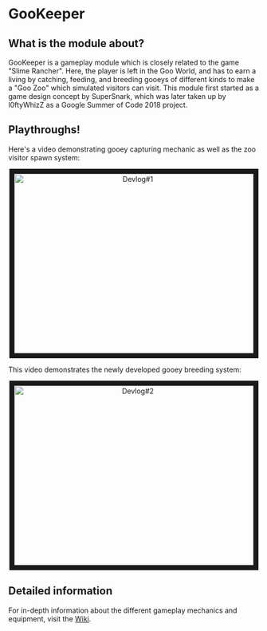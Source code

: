 # GooKeeper

## What is the module about?
GooKeeper is a gameplay module which is closely related to the game "Slime Rancher". Here, the player is left in the Goo World, and has to earn a living by catching, feeding, and breeding gooeys of different kinds to make a "Goo Zoo" which simulated visitors can visit. This module first started as a game design concept by SuperSnark, which was later taken up by l0ftyWhizZ as a Google Summer of Code 2018 project.

## Playthroughs!
Here's a video demonstrating gooey capturing mechanic as well as the zoo visitor spawn system:

<center><a href="http://www.youtube.com/watch?feature=player_embedded&v=auDelZQlAnU
" target="_blank"><img src="http://img.youtube.com/vi/auDelZQlAnU/0.jpg" 
alt="Devlog#1" width="480" height="360" border="10" /></a></center>

This video demonstrates the newly developed gooey breeding system:

<center><a href="http://www.youtube.com/watch?feature=player_embedded&v=aCRC0XGsadA
" target="_blank"><img src="http://img.youtube.com/vi/aCRC0XGsadA/0.jpg" 
alt="Devlog#2" width="480" height="360" border="10" /></a></center>

## Detailed information
For in-depth information about the different gameplay mechanics and equipment, visit the [Wiki](https://github.com/Terasology/GooKeeper/wiki).
